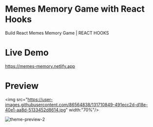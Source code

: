 # Memes Memory Game with React Hooks

Build React Memes Memory Game | REACT HOOKS



# Live Demo
https://memes-memory.netlify.app

# Preview
<img src="https://user-images.githubusercontent.com/86564838/131710849-491ecc2d-d18e-40e1-aa8d-5133452d8614.jpg" width:"70%"/>

![theme-preview-2](https://user-images.githubusercontent.com/86564838/131710890-8e1d8aeb-6648-4de9-a0df-a4a447def3a6.jpg)


